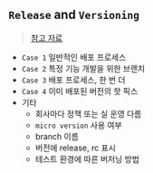 ## `Release` and `Versioning`
> [참고 자료](https://www.slideshare.net/dhrim/release-and-versioning)
- `Case 1` 일반적인 배포 프로세스
- `Case 2` 특정 기능 개발을 위한 브랜치
- `Case 3` 배포 프로세스, 한 번 더 
- `Case 4` 이미 배포된 버전의 핫 픽스
- 기타
  - 회사마다 정책 또는 실 운영 다름
  - `micro version` 사용 여부
  - branch 이름
  - 버전에 release, rc 표시
  - 테스트 환경에 따른 버저닝 방법


